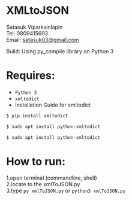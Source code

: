 # XMLtoJSON
Satasuk Viparksinlapin<br />
Tel: 0809415693<br />
Email: satasuk03@gmail.com<br />

Build: Using py_compile library on Python 3
# Requires:
- `Python 3`<br />
- `xmltodict`<br /> 
- Installation Guide for xmltodict<br /> 
```sh
$ pip install xmltodict 
```
```sh
$ sudo apt install python-xmltodict
 ```
```sh
$ sudo apt install python-xmltodict
```
# How to run:
1.open terminal (commandline, shell) <br />
2.locate to the xmlToJSON.py<br />
3.type ```py xmlToJSON.py``` or ```python3 xmlToJSON.py```<br />
